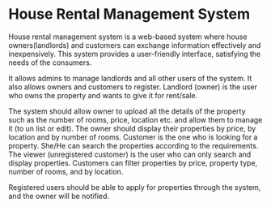 # House Rental Management System


House rental management system is a web-based system where house owners(landlords) and customers can exchange information effectively and inexpensively. This system provides a user-friendly interface, satisfying the needs of the consumers. 

It allows admins to manage landlords and all other users of the system. It also allows owners and customers to register. Landlord (owner) is the user who owns the property and wants to give it for rent/sale. 

The system should allow owner to upload all the details of the property such as the number of rooms, price, location etc. and allow them to manage it (to un list or edit). The owner should display their properties by price, by location and by number of rooms. Customer is the one who is looking for a property. She/He can search the properties according to the requirements. The viewer (unregistered customer) is the user who can only search and display properties. Customers can filter properties by price, property type, number of rooms, and by location. 

Registered users should be able to apply for properties through the system, and the owner will be notified.
